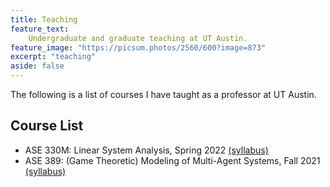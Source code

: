 ```yaml
---
title: Teaching
feature_text:
    Undergraduate and graduate teaching at UT Austin.
feature_image: "https://picsum.photos/2560/600?image=873"
excerpt: "teaching"
aside: false
---
```


The following is a list of courses I have taught as a professor at UT Austin.

## Course List

- ASE 330M: Linear System Analysis, Spring 2022 [(syllabus)](/assets/pdfs/ase330m_syllabus22.pdf)
- ASE 389: (Game Theoretic) Modeling of Multi-Agent Systems, Fall 2021 [(syllabus)](/assets/pdfs/ase389_syllabus21.pdf)
